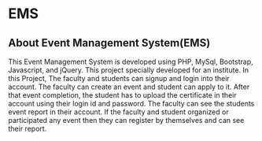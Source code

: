 # EMS

## About Event Management System(EMS)

This Event Management System is developed using PHP, MySql, Bootstrap, Javascript, and jQuery. This project specially developed for an institute. In this Project, 
The faculty and students can signup and login into their account.
The faculty can create an event and student can apply to it. After that event completion, the student has to upload the certificate in their account using their login id and password.
The faculty can see the students event report in their account.
If the faculty and student organized or participated any event then they can register by themselves and can see their report.




